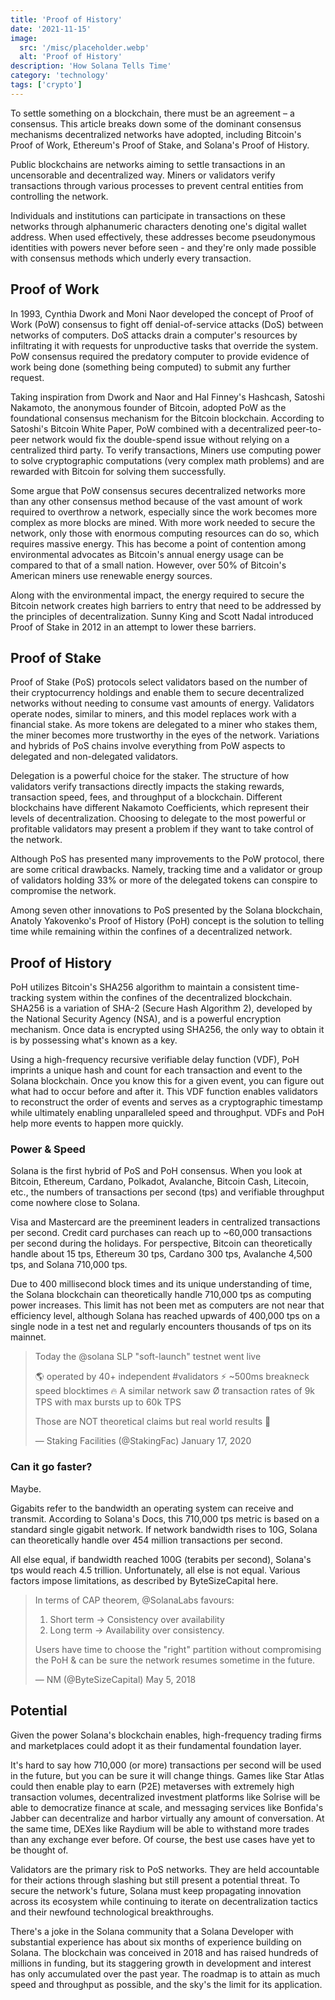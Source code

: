 ```yaml
---
title: 'Proof of History'
date: '2021-11-15'
image:
  src: '/misc/placeholder.webp'
  alt: 'Proof of History'
description: 'How Solana Tells Time'
category: 'technology'
tags: ['crypto']
---
```


<style jsx>{`
 .prose a {
    text-decoration: underline;
    color: var(--color-accent);
 }
 .prose ol {
    list-style-type: decimal;
    margin-left: 2em; /* Adjust as needed for indentation */
    padding-left: 0.5em; /* Add padding if needed */
 }
 .prose ol li {
    margin-bottom: 0.5em;
    color: var(--color-text-primary);
    line-height: 1.5; /* Adjust line height for better readability */
 }
`}</style>

<div class="tldr-section">
To settle something on a blockchain, there must be an agreement – a consensus. This article breaks down some of the dominant consensus mechanisms decentralized networks have adopted, including Bitcoin's Proof of Work, Ethereum's Proof of Stake, and Solana's Proof of History.
</div>

Public blockchains are networks aiming to settle transactions in an uncensorable and decentralized way. Miners or validators verify transactions through various processes to prevent central entities from controlling the network.

Individuals and institutions can participate in transactions on these networks through alphanumeric characters denoting one's digital wallet address. When used effectively, these addresses become pseudonymous identities with powers never before seen - and they're only made possible with consensus methods which underly every transaction.

## Proof of Work

In 1993, Cynthia Dwork and Moni Naor developed the concept of Proof of Work (PoW) consensus to fight off denial-of-service attacks (DoS) between networks of computers. DoS attacks drain a computer's resources by infiltrating it with requests for unproductive tasks that override the system. PoW consensus required the predatory computer to provide evidence of work being done (something being computed) to submit any further request.

Taking inspiration from Dwork and Naor and Hal Finney's Hashcash, Satoshi Nakamoto, the anonymous founder of Bitcoin, adopted PoW as the foundational consensus mechanism for the Bitcoin blockchain. According to Satoshi's Bitcoin White Paper, PoW combined with a decentralized peer-to-peer network would fix the double-spend issue without relying on a centralized third party. To verify transactions, Miners use computing power to solve cryptographic computations (very complex math problems) and are rewarded with Bitcoin for solving them successfully.

Some argue that PoW consensus secures decentralized networks more than any other consensus method because of the vast amount of work required to overthrow a network, especially since the work becomes more complex as more blocks are mined. With more work needed to secure the network, only those with enormous computing resources can do so, which requires massive energy. This has become a point of contention among environmental advocates as Bitcoin's annual energy usage can be compared to that of a small nation. However, over 50% of Bitcoin's American miners use renewable energy sources.

Along with the environmental impact, the energy required to secure the Bitcoin network creates high barriers to entry that need to be addressed by the principles of decentralization. Sunny King and Scott Nadal introduced Proof of Stake in 2012 in an attempt to lower these barriers.

## Proof of Stake

Proof of Stake (PoS) protocols select validators based on the number of their cryptocurrency holdings and enable them to secure decentralized networks without needing to consume vast amounts of energy. Validators operate nodes, similar to miners, and this model replaces work with a financial stake. As more tokens are delegated to a miner who stakes them, the miner becomes more trustworthy in the eyes of the network. Variations and hybrids of PoS chains involve everything from PoW aspects to delegated and non-delegated validators.

Delegation is a powerful choice for the staker. The structure of how validators verify transactions directly impacts the staking rewards, transaction speed, fees, and throughput of a blockchain. Different blockchains have different Nakamoto Coefficients, which represent their levels of decentralization. Choosing to delegate to the most powerful or profitable validators may present a problem if they want to take control of the network.

Although PoS has presented many improvements to the PoW protocol, there are some critical drawbacks. Namely, tracking time and a validator or group of validators holding 33% or more of the delegated tokens can conspire to compromise the network.

Among seven other innovations to PoS presented by the Solana blockchain, Anatoly Yakovenko's Proof of History (PoH) concept is the solution to telling time while remaining within the confines of a decentralized network.

## Proof of History

PoH utilizes Bitcoin's SHA256 algorithm to maintain a consistent time-tracking system within the confines of the decentralized blockchain. SHA256 is a variation of SHA-2 (Secure Hash Algorithm 2), developed by the National Security Agency (NSA), and is a powerful encryption mechanism. Once data is encrypted using SHA256, the only way to obtain it is by possessing what's known as a key.

Using a high-frequency recursive verifiable delay function (VDF), PoH imprints a unique hash and count for each transaction and event to the Solana blockchain. Once you know this for a given event, you can figure out what had to occur before and after it. This VDF function enables validators to reconstruct the order of events and serves as a cryptographic timestamp while ultimately enabling unparalleled speed and throughput. VDFs and PoH help more events to happen more quickly.

### Power & Speed

Solana is the first hybrid of PoS and PoH consensus. When you look at Bitcoin, Ethereum, Cardano, Polkadot, Avalanche, Bitcoin Cash, Litecoin, etc., the numbers of transactions per second (tps) and verifiable throughput come nowhere close to Solana.

Visa and Mastercard are the preeminent leaders in centralized transactions per second. Credit card purchases can reach up to ~60,000 transactions per second during the holidays. For perspective, Bitcoin can theoretically handle about 15 tps, Ethereum 30 tps, Cardano 300 tps, Avalanche 4,500 tps, and Solana 710,000 tps.

Due to 400 millisecond block times and its unique understanding of time, the Solana blockchain can theoretically handle 710,000 tps as computing power increases. This limit has not been met as computers are not near that efficiency level, although Solana has reached upwards of 400,000 tps on a single node in a test net and regularly encounters thousands of tps on its mainnet.

> Today the @solana SLP "soft-launch" testnet went live
>
> 🌎 operated by 40+ independent #validators
> ⚡️ ~500ms breakneck speed blocktimes
> 🔥 A similar network saw Ø transaction rates of 9k TPS with max bursts up to 60k TPS
>
> Those are NOT theoretical claims but real world results 💪
>
> — Staking Facilities (@StakingFac) January 17, 2020

### Can it go faster?

Maybe.

Gigabits refer to the bandwidth an operating system can receive and transmit. According to Solana's Docs, this 710,000 tps metric is based on a standard single gigabit network. If network bandwidth rises to 10G, Solana can theoretically handle over 454 million transactions per second.

All else equal, if bandwidth reached 100G (terabits per second), Solana's tps would reach 4.5 trillion. Unfortunately, all else is not equal. Various factors impose limitations, as described by ByteSizeCapital here.

> In terms of CAP theorem, @SolanaLabs favours:
>
> 1. Short term -> Consistency over availability
> 2. Long term -> Availability over consistency.
>
> Users have time to choose the "right" partition without compromising the PoH & can be sure the network resumes sometime in the future.
>
> — NM (@ByteSizeCapital) May 5, 2018

## Potential

Given the power Solana's blockchain enables, high-frequency trading firms and marketplaces could adopt it as their fundamental foundation layer.

It's hard to say how 710,000 (or more) transactions per second will be used in the future, but you can be sure it will change things. Games like Star Atlas could then enable play to earn (P2E) metaverses with extremely high transaction volumes, decentralized investment platforms like Solrise will be able to democratize finance at scale, and messaging services like Bonfida's Jabber can decentralize and harbor virtually any amount of conversation. At the same time, DEXes like Raydium will be able to withstand more trades than any exchange ever before. Of course, the best use cases have yet to be thought of.

Validators are the primary risk to PoS networks. They are held accountable for their actions through slashing but still present a potential threat. To secure the network's future, Solana must keep propagating innovation across its ecosystem while continuing to iterate on decentralization tactics and their newfound technological breakthroughs.

There's a joke in the Solana community that a Solana Developer with substantial experience has about six months of experience building on Solana. The blockchain was conceived in 2018 and has raised hundreds of millions in funding, but its staggering growth in development and interest has only accumulated over the past year. The roadmap is to attain as much speed and throughput as possible, and the sky's the limit for its application.

